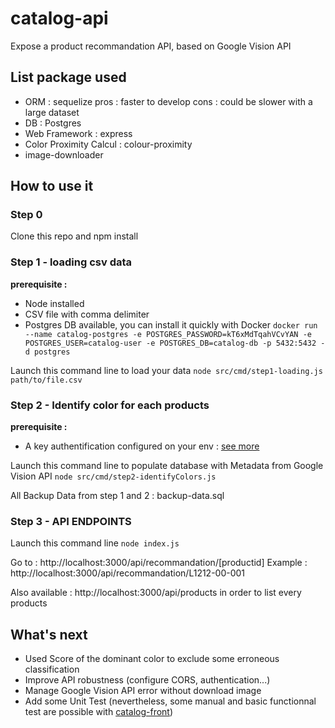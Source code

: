 # catalog-api
Expose a product recommandation API, based on Google Vision API

## List package used
- ORM : sequelize
pros : faster to develop
cons : could be slower with a large dataset
- DB : Postgres
- Web Framework : express
- Color Proximity Calcul : colour-proximity
- image-downloader

## How to use it

### Step 0
Clone this repo and npm install

### Step 1 - loading csv data
**prerequisite :**
- Node installed
- CSV file with comma delimiter
- Postgres DB available, you can install it quickly with Docker `docker run --name catalog-postgres -e POSTGRES_PASSWORD=kT6xMdTqahVCvYAN -e POSTGRES_USER=catalog-user -e POSTGRES_DB=catalog-db -p 5432:5432 -d postgres`

Launch this command line to load your data
`node src/cmd/step1-loading.js path/to/file.csv`

### Step 2 - Identify color for each products
**prerequisite :**
- A key authentification configured on your env : [see more](https://cloud.google.com/docs/authentication/getting-started#auth-cloud-implicit-nodejs)

Launch this command line to populate database with Metadata from Google Vision API
`node src/cmd/step2-identifyColors.js`

All Backup Data from step 1 and 2 : backup-data.sql

### Step 3 - API ENDPOINTS

Launch this command line
`node index.js`

Go to : http://localhost:3000/api/recommandation/[productid]
Example : http://localhost:3000/api/recommandation/L1212-00-001


Also available : http://localhost:3000/api/products in order to list every products



## What's next

- Used Score of the dominant color to exclude some erroneous classification
- Improve API robustness (configure CORS, authentication...)
- Manage Google Vision API error without download image
- Add some Unit Test (nevertheless, some manual and basic functionnal test are possible with [catalog-front](https://github.com/bulteau/catalog-api))
